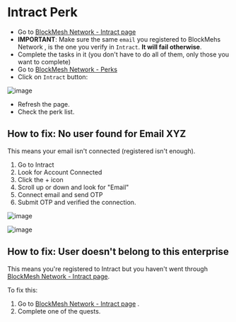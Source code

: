 # Intract Perk


* Go to [BlockMesh Network - Intract page](https://quest.intract.io/project/6532e81854ff44c8a3b2c1d58dd68bd3)
* **IMPORTANT**: Make sure the same `email` you registered to BlockMehs Network , is the one you verify in `Intract`. **It will fail otherwise**.
* Complete the tasks in it (you don't have to do all of them, only those you want to complete)
* Go to [BlockMesh Network - Perks](https://app.blockmesh.xyz/ui/perks)
* Click on `Intract` button:

![image](https://github.com/user-attachments/assets/ecba111e-9d61-4761-b8bc-d17565e08c7d)

* Refresh the page.
* Check the perk list.

## How to fix: No user found for Email XYZ

This means your email isn't connected (registered isn't enough).

1. Go to Intract
2. Look for Account Connected
3. Click the + icon
4. Scroll up or down and look for "Email"
5. Connect email and send OTP
6. Submit OTP and verified the connection.


![image](https://github.com/user-attachments/assets/8653e03a-64b7-46a3-a0b6-42d2da224115)

![image](https://github.com/user-attachments/assets/d0cae619-9f8e-4fa6-89ba-127133dd6bdd)

## How to fix: User doesn't belong to this enterprise

This means you're registered to Intract but you haven't went through [BlockMesh Network - Intract page](https://quest.intract.io/project/6532e81854ff44c8a3b2c1d58dd68bd3).

To fix this:

1. Go to [BlockMesh Network - Intract page](https://quest.intract.io/project/6532e81854ff44c8a3b2c1d58dd68bd3) .
2. Complete one of the quests.
